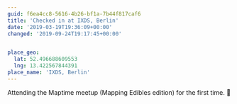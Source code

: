 ```yaml
---
guid: f6ea4cc8-5616-4b26-bf1a-7b44f817caf6
title: 'Checked in at IXDS, Berlin'
date: '2019-03-19T19:36:09+00:00'
changed: '2019-09-24T19:17:45+00:00'


place_geo:
  lat: 52.496688609553
  lng: 13.422567844391
place_name: 'IXDS, Berlin'
---
```


Attending the Maptime meetup (Mapping Edibles edition) for the first time. 🎉
